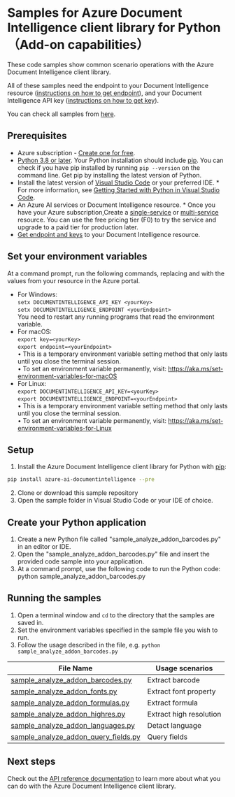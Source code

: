 

# Samples for Azure Document Intelligence client library for Python（Add-on capabilities）

These code samples show common scenario operations with the Azure Document Intelligence client library.

All of these samples need the endpoint to your Document Intelligence resource ([instructions on how to get endpoint][get-endpoint-instructions]), and your Document Intelligence API key ([instructions on how to get key][get-key-instructions]).

You can check all samples from [here][sample_path].

## Prerequisites
* Azure subscription - [Create one for free](https://azure.microsoft.com/free/ai-services/).
* [Python 3.8 or later](https://www.python.org/). Your Python installation should include [pip](https://pip.pypa.io/en/stable/). You can check if you have pip installed by running `pip --version` on the command line. Get pip by installing the latest version of Python.
* Install the latest version of [Visual Studio Code](https://code.visualstudio.com/) or your preferred IDE.  * For more information, see [Getting Started with Python in Visual Studio Code](https://code.visualstudio.com/docs/python/python-tutorial).
* An Azure AI services or Document Intelligence resource. * Once you have your Azure subscription,Create a [single-service](https://aka.ms/single-service) or [multi-service](https://aka.ms/multi-service) resource.
    You can use the free pricing tier (F0) to try the service and upgrade to a paid tier for production later.
* [Get endpoint and keys](https://learn.microsoft.com/en-us/azure/ai-services/document-intelligence/create-document-intelligence-resource?view=doc-intel-4.0.0#get-endpoint-url-and-keys) to your Document Intelligence resource.

## Set your environment variables
At a command prompt, run the following commands, replacing <yourKey> and <yourEndpoint> with the values from your resource in the Azure portal.
- For Windows:  
```setx DOCUMENTINTELLIGENCE_API_KEY <yourKey>```   
```setx DOCUMENTINTELLIGENCE_ENDPOINT <yourEndpoint>```   
   You need to restart any running programs that read the environment variable.
- For macOS:  
```export key=<yourKey>```  
```export endpoint=<yourEndpoint>```  
       • This is a temporary environment variable setting method that only lasts until you close the terminal session.   
       • To set an environment variable permanently, visit: https://aka.ms/set-environment-variables-for-macOS
- For Linux:  
 ```export DOCUMENTINTELLIGENCE_API_KEY=<yourKey>```  
```export DOCUMENTINTELLIGENCE_ENDPOINT=<yourEndpoint>```  
       • This is a temporary environment variable setting method that only lasts until you close the terminal session.   
       • To set an environment variable permanently, visit: https://aka.ms/set-environment-variables-for-Linux
## Setup

1. Install the Azure Document Intelligence client library for Python with [pip][pip]:

```bash
pip install azure-ai-documentintelligence --pre
```

2. Clone or download this sample repository
3. Open the sample folder in Visual Studio Code or your IDE of choice.
## Create your Python application

1. Create a new Python file called "sample_analyze_addon_barcodes.py" in an editor or IDE.
2. Open the "sample_analyze_addon_barcodes.py" file and insert the provided code sample into your application.
3. At a command prompt, use the following code to run the Python code: 
       python sample_analyze_addon_barcodes.py
## Running the samples

1. Open a terminal window and `cd` to the directory that the samples are saved in.
2. Set the environment variables specified in the sample file you wish to run.
3. Follow the usage described in the file, e.g. `python sample_analyze_addon_barcodes.py`

|File Name|**Usage scenarios**|
|----------------|-------------|
|[sample_analyze_addon_barcodes.py](sample_analyze_addon_barcodes.py)|Extract barcode|
|[sample_analyze_addon_fonts.py](sample_analyze_addon_fonts.py)|Extract font property|
|[sample_analyze_addon_formulas.py](sample_analyze_addon_formulas.py)|Extract formula|
|[sample_analyze_addon_highres.py](sample_analyze_addon_highres.py)|Extract high resolution|
|[sample_analyze_addon_languages.py](sample_analyze_addon_languages.py) |Detact language|
|[sample_analyze_addon_query_fields.py](sample_analyze_addon_query_fields.py)|Query fields|


## Next steps

Check out the [API reference documentation][python-di-ref-docs] to learn more about
what you can do with the Azure Document Intelligence client library.


[azure_identity]: https://github.com/Azure/azure-sdk-for-python/tree/main/sdk/identity/azure-identity

[pip]: https://pypi.org/project/pip/
[azure_subscription]: https://azure.microsoft.com/free/
[azure_document_intelligence_account]: https://docs.microsoft.com/azure/cognitive-services/cognitive-services-apis-create-account?tabs=singleservice%2Cwindows
[azure_identity_pip]: https://pypi.org/project/azure-identity/
[python-di-ref-docs]: https://aka.ms/azsdk/python/documentintelligence/docs
[get-endpoint-instructions]: https://github.com/Azure/azure-sdk-for-python/blob/main/sdk/documentintelligence/azure-ai-documentintelligence/README.md#get-the-endpoint
[get-key-instructions]: https://github.com/Azure/azure-sdk-for-python/blob/main/sdk/documentintelligence/azure-ai-documentintelligence/README.md#get-the-api-key
[changelog]: https://github.com/Azure/azure-sdk-for-python/blob/main/sdk/documentintelligence/azure-ai-documentintelligence/CHANGELOG.md


[sample_path]: https://github.com/Azure/azure-sdk-for-python/blob/main/sdk/documentintelligence/azure-ai-documentintelligence/samples
